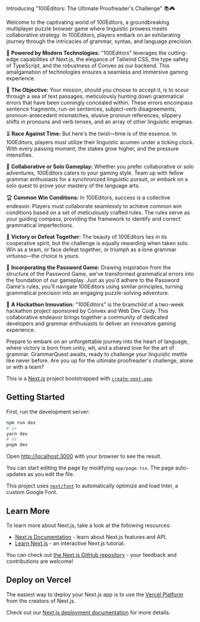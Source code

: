 Introducing "100Editors: The Ultimate Proofreader's Challenge" 📚🎮

Welcome to the captivating world of 100Editors, a groundbreaking multiplayer puzzle browser game where linguistic prowess meets collaborative strategy. In 100Editors, players embark on an exhilarating journey through the intricacies of grammar, syntax, and language precision.

🧰 **Powered by Modern Technologies:** "100Editors" leverages the cutting-edge capabilities of Next.js, the elegance of Tailwind CSS, the type safety of TypeScript, and the robustness of Convex as our backend. This amalgamation of technologies ensures a seamless and immersive gaming experience.

📖 **The Objective:** Your mission, should you choose to accept it, is to scour through a sea of text passages, meticulously hunting down grammatical errors that have been cunningly concealed within. These errors encompass sentence fragments, run-on sentences, subject-verb disagreements, pronoun-antecedent mismatches, elusive pronoun references, slippery shifts in pronouns and verb tenses, and an array of other linguistic enigmas.

⏳ **Race Against Time:** But here's the twist—time is of the essence. In 100Editors, players must utilize their linguistic acumen under a ticking clock. With every passing moment, the stakes grow higher, and the pressure intensifies.

🤝 **Collaborative or Solo Gameplay:** Whether you prefer collaborative or solo adventures, 100Editors caters to your gaming style. Team up with fellow grammar enthusiasts for a synchronized linguistic pursuit, or embark on a solo quest to prove your mastery of the language arts.

🏆 **Common Win Conditions:** In 100Editors, success is a collective endeavor. Players must collaborate seamlessly to achieve common win conditions based on a set of meticulously crafted rules. The rules serve as your guiding compass, providing the framework to identify and correct grammatical imperfections.

🎉 **Victory or Defeat Together:** The beauty of 100Editors lies in its cooperative spirit, but the challenge is equally rewarding when taken solo. Win as a team, or face defeat together, or triumph as a lone grammar virtuoso—the choice is yours.

🔐 **Incorporating the Password Game:** Drawing inspiration from the structure of the Password Game, we've transformed grammatical errors into the foundation of our gameplay. Just as you'd adhere to the Password Game's rules, you'll navigate 100Editors using similar principles, turning grammatical precision into an engaging puzzle-solving adventure.

🚀 **A Hackathon Innovation:** "100Editors" is the brainchild of a two-week hackathon project sponsored by Convex and Web Dev Cody. This collaborative endeavor brings together a community of dedicated developers and grammar enthusiasts to deliver an innovative gaming experience.

Prepare to embark on an unforgettable journey into the heart of language, where victory is born from unity, wit, and a shared love for the art of grammar. GrammarQuest awaits, ready to challenge your linguistic mettle like never before. Are you up for the ultimate proofreader's challenge, alone or with a team?


This is a [Next.js](https://nextjs.org/) project bootstrapped with [`create-next-app`](https://github.com/vercel/next.js/tree/canary/packages/create-next-app).

## Getting Started

First, run the development server:

```bash
npm run dev
# or
yarn dev
# or
pnpm dev
```

Open [http://localhost:3000](http://localhost:3000) with your browser to see the result.

You can start editing the page by modifying `app/page.tsx`. The page auto-updates as you edit the file.

This project uses [`next/font`](https://nextjs.org/docs/basic-features/font-optimization) to automatically optimize and load Inter, a custom Google Font.

## Learn More

To learn more about Next.js, take a look at the following resources:

- [Next.js Documentation](https://nextjs.org/docs) - learn about Next.js features and API.
- [Learn Next.js](https://nextjs.org/learn) - an interactive Next.js tutorial.

You can check out [the Next.js GitHub repository](https://github.com/vercel/next.js/) - your feedback and contributions are welcome!

## Deploy on Vercel

The easiest way to deploy your Next.js app is to use the [Vercel Platform](https://vercel.com/new?utm_medium=default-template&filter=next.js&utm_source=create-next-app&utm_campaign=create-next-app-readme) from the creators of Next.js.

Check out our [Next.js deployment documentation](https://nextjs.org/docs/deployment) for more details.
